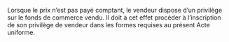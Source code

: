 Lorsque le prix n’est pas payé comptant, le vendeur dispose d’un privilège sur le
fonds de commerce vendu.
Il doit à cet effet procéder à l’inscription de son privilège de vendeur dans les formes requises
au présent Acte uniforme.